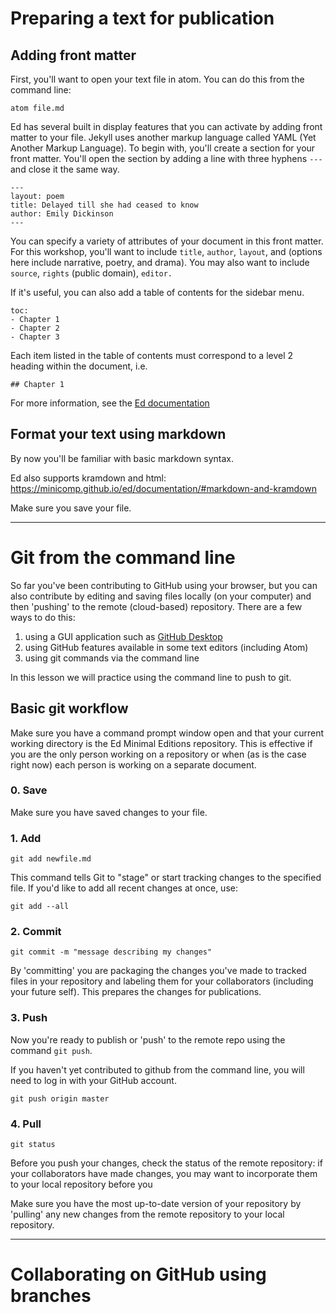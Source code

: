 # Preparing a text for publication

## Adding front matter

First, you'll want to open your text file in atom. You can do this from the command line:

`atom file.md`

Ed has several built in display features that you can activate by adding front matter to your file. Jekyll uses another markup language called YAML (Yet Another Markup Language). To begin with, you'll create a section for your front matter. You'll open the section by adding a line with three hyphens `---` and close it the same way.

```
---
layout: poem
title: Delayed till she had ceased to know
author: Emily Dickinson  
---
```

You can specify a variety of attributes of your document in this front matter. For this workshop, you'll want to include `title`, `author`, `layout`, and  (options here include narrative, poetry, and drama). You may also want to include `source`, `rights` (public domain), `editor.`

If it's useful, you can also add a table of contents for the sidebar menu.

```
toc:
- Chapter 1
- Chapter 2
- Chapter 3
```
Each item listed in the table of contents must correspond to a level 2 heading within the document, i.e.

```
## Chapter 1
```

For more information, see the [Ed documentation](https://minicomp.github.io/ed/documentation/#jekyll)

## Format your text using markdown

By now you'll be familiar with basic markdown syntax.

Ed also supports kramdown and html: https://minicomp.github.io/ed/documentation/#markdown-and-kramdown

Make sure you save your file.  

----

# Git from the command line

So far you've been contributing to GitHub using your browser, but you can also contribute by editing and saving files locally (on your computer) and then 'pushing' to the remote (cloud-based) repository. There are a few ways to do this:

1. using a GUI application such as [GitHub Desktop](https://desktop.github.com/)
2. using GitHub features available in some text editors (including Atom)
3. using git commands via the command line

In this lesson we will practice using the command line to push to git.

## Basic git workflow

Make sure you have a command prompt window open and that your current working directory is the Ed Minimal Editions repository. This is effective if you are the only person working on a repository or when (as is the case right now) each person is working on a separate document.

### 0. Save

Make sure you have saved changes to your file.

### 1. Add

`git add newfile.md`

This command tells Git to "stage" or start tracking changes to the specified file. If you'd like to add all recent changes at once, use:

`git add --all`

### 2. Commit

`git commit -m "message describing my changes"`

By 'committing' you are packaging the changes you've made to tracked files in your repository and labeling them for your collaborators (including your future self). This prepares the changes for publications.

### 3. Push

Now you're ready to publish or 'push' to the remote repo using the command `git push`.

If you haven't yet contributed to github from the command line, you will need to log in with your GitHub account.

`git push origin master`

### 4. Pull

`git status`

Before you push your changes, check the status of the remote repository: if your collaborators have made changes, you may want to incorporate them to your local repository before you

Make sure you have the most up-to-date version of your repository by 'pulling' any new changes from the remote repository to your local repository.

---
# Collaborating on GitHub using branches
